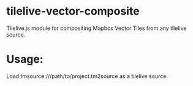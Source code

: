 tilelive-vector-composite
=========================

Tilelive.js module for compositing Mapbox Vector Tiles from any tilelive source.

Usage:
======
Load tmsource:///path/to/project.tm2source as a tilelive source.
